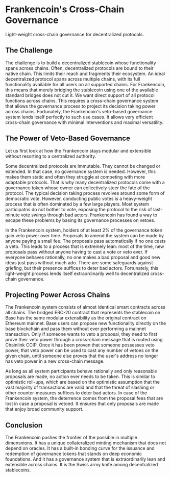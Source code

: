 # Frankencoin's Cross-Chain Governance

Light-weight cross-chain governance for decentralized protocols.

## The Challenge

The challenge is to build a decentralized stablecoin whose functionality spans across chains. Often, decentralized protocols are bound to their native chain. This limits their reach and fragments their ecosystem. An ideal decentralized protocol spans across multiple chains, with its full functionality available for all users on all supported chains. For Frankencoin, this means that merely bridging the stablecoin using one of the available standard bridges does not cut it. We want direct support of all protocol functions across chains. This requires a cross-chain governance system that allows the governance process to project its decision taking power across chains. Fortunately, the Frankencoin's veto-based governance system lends itself perfectly to such use cases. It allows very efficient cross-chain governance with minimal interventions and maximal versatility.
 
## The Power of Veto-Based Governance

Let us first look at how the Frankencoin stays modular and extensible without resorting to a centralized authority.

Some decentralized protocols are immutable. They cannot be changed or extended. In that case, no governance system is needed. However, this makes them static and often they struggle at competing with more adaptable protocols. That is why many decentralized protocols come with a governance token whose owner can collectively steer the fate of the protocol. The typical decision taking process revolves around some form of democratic vote. However, conducting public votes is a heavy-weight process that is often dominated by a few large players. Most system participatns do not bother to vote, exposing the protocol to the risk of last-minute vote swings through bad actors. Frankencoin has found a way to escape these problems by basing its governance processes on vetoes.

In the Frankencoin system, holders of at least 2% of the governance token gain veto power over time. Proposals to amend the system can be made by anyone paying a small fee. The proposals pass automatically if no one casts a veto. This leads to a process that is extremely lean: most of the time, new proposals pass without anyone having to cast a vote or veto ever. If everyone behaves rationally, no one makes a bad proposal and good new ideas just pass without much ado. There are some safeguards against griefing, but their presence suffices to deter bad actors. Fortunately, this light-weight process lends itself extraordinarily well to decentralized cross-chain governance.

## Projecting Power Across Chains

The Frankencoin system consists of almost identical smart contracts across all chains. The bridged ERC-20 contract that represents the stablecoin on Base has the same modular extensibility as the original contract on Ethereum mainnet. Base users can propose new functionality directly on the base blockchain and pass them without ever performing a mainnet transaction. Only if someone wants to veto a proposal, they need to first prove their veto power through a cross-chain message that is routed using Chainlink CCIP. Once it has been proven that someone possesses veto power, that veto power can be used to cast any number of vetoes on the given chain, until someone else proves that the user's address no longer has veto power in a new cross-chain message.

As long as all system participants behave rationally and only reasonable proposals are made, no action ever needs to be taken. This is similar to optimistic roll-ups, which are based on the optimistic assumption that the vast majority of transactions are valid and that the threat of slashing or other counter-measures suffices to deter bad actors. In case of the Frankencoin system, the deterrence comes from the proposal fees that are lost in case a proposal is vetoed. It ensures that only proposals are made that enjoy broad community support.

## Conclusion

The Frankencoin pushes the frontier of the possible in multiple dimensnions. It has a unique collateralized minting mechanism that does not depend on oracles. It has a built-in bonding curve for the issuance and redemption of governance tokens that stands on deep economic foundations. And it has a governance system that is extraordinarily lean and extensible across chains. It is the Swiss army knife among decentralized stablecoins.